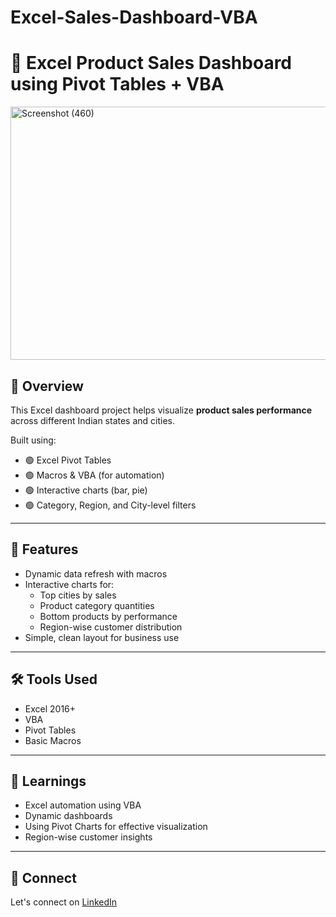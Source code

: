 # Excel-Sales-Dashboard-VBA
# 🧮 Excel Product Sales Dashboard using Pivot Tables + VBA
 <img width="1109" height="405" alt="Screenshot (460)" src="https://github.com/user-attachments/assets/1e8f6aa9-e90d-45ca-b892-16db651b7892" />

## 📌 Overview

This Excel dashboard project helps visualize **product sales performance** across different Indian states and cities.

Built using:

- 🟢 Excel Pivot Tables
- 🟢 Macros & VBA (for automation)
- 🟢 Interactive charts (bar, pie)
- 🟢 Category, Region, and City-level filters

---

## 🎯 Features

- Dynamic data refresh with macros
- Interactive charts for:
  - Top cities by sales
  - Product category quantities
  - Bottom products by performance
  - Region-wise customer distribution
- Simple, clean layout for business use

---

## 🛠 Tools Used

- Excel 2016+
- VBA
- Pivot Tables
- Basic Macros

---

## 🧠 Learnings

- Excel automation using VBA
- Dynamic dashboards
- Using Pivot Charts for effective visualization
- Region-wise customer insights

---

## 🔗 Connect

Let's connect on [LinkedIn](https://www.linkedin.com/in/rushikesh-sawant-511896260/)

